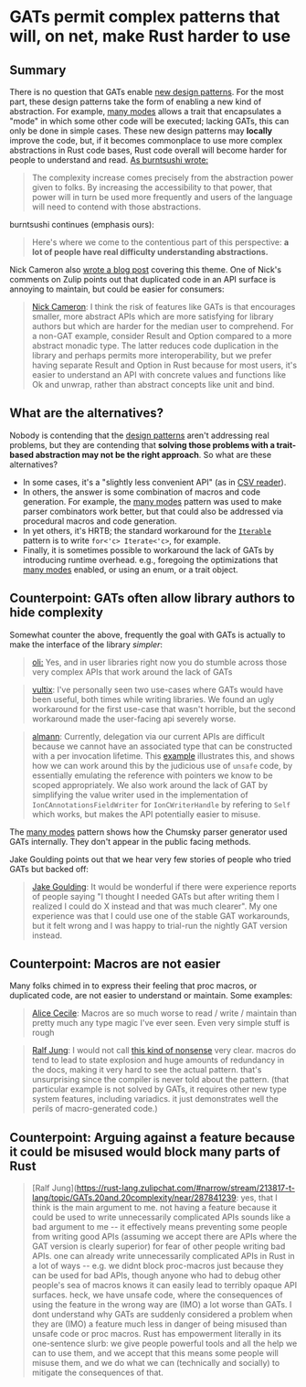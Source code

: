# GATs permit complex patterns that will, on net, make Rust harder to use

## Summary

There is no question that GATs enable [new design patterns](../design_patterns.md). For the most part, these design patterns take the form of enabling a new kind of abstraction. For example, [many modes](../design_patterns/many_modes.md) allows a trait that encapsulates a "mode" in which some other code will be executed; lacking GATs, this can only be done in simple cases. These new design patterns may **locally** improve the code, but, if it becomes commonplace to use more complex abstractions in Rust code bases, Rust code overall will become harder for people to understand and read. [As burntsushi wrote:](https://github.com/rust-lang/rust/pull/96709#issuecomment-1168643277)

> The complexity increase comes precisely from the abstraction power given to folks. By increasing the accessibility to that power, that power will in turn be used more frequently and users of the language will need to contend with those abstractions. 

burntsushi continues (emphasis ours):

> Here's where we come to the contentious part of this perspective: **a lot of people have real difficulty understanding abstractions.**

Nick Cameron also [wrote a blog post](https://www.ncameron.org/blog/complexity/) covering this theme. One of Nick's comments on Zulip points out that duplicated code in an API surface is annoying to maintain, but could be easier for consumers:

> [Nick Cameron](https://rust-lang.zulipchat.com/#narrow/stream/213817-t-lang/topic/GATs.20and.20complexity/near/287854656): I think the risk of features like GATs is that encourages smaller, more abstract APIs which are more satisfying for library authors but which are harder for the median user to comprehend. For a non-GAT example, consider Result and Option compared to a more abstract monadic type. The latter reduces code duplication in the library and perhaps permits more interoperability, but we prefer having separate Result and Option in Rust because for most users, it's easier to understand an API with concrete values and functions like Ok and unwrap, rather than abstract concepts like unit and bind.

## What are the alternatives?

Nobody is contending that the [design patterns](../design_patterns.md) aren't addressing real problems, but they are contending that **solving those problems with a trait-based abstraction may not be the right approach**. So what are these alternatives? 

* In some cases, it's a "slightly less convenient API" (as in [CSV reader](https://docs.rs/csv/latest/csv/struct.Reader.html#method.read_record)).
* In others, the answer is some combination of macros and code generation. For example, the [many modes](../design_patterns/many_modes.md) pattern was used to make parser combinators work better, but that could also be addressed via procedural macros and code generation.
* In yet others, it's HRTB; the standard workaround for the [`Iterable`](../design_patterns/iterable.md) pattern is to write `for<'c> Iterate<'c>`, for example.
* Finally, it is sometimes possible to workaround the lack of GATs by introducing runtime overhead. e.g., foregoing the optimizations that [many modes](../design_patterns/many_modes.md) enabled, or using an enum, or a trait object.

## Counterpoint: GATs often allow library authors to hide complexity

Somewhat counter the above, frequently the goal with GATs is actually to make the interface of the library *simpler*:

> [oli:](https://rust-lang.zulipchat.com/#narrow/stream/213817-t-lang/topic/GATs.20and.20complexity/near/287855607) Yes, and in user libraries right now you do stumble across those very complex APIs that work around the lack of GATs

> [vultix](https://github.com/rust-lang/rust/pull/96709#issuecomment-1170092720): I've personally seen two use-cases where GATs would have been useful, both times while writing libraries. We found an ugly workaround for the first use-case that wasn't horrible, but the second workaround made the user-facing api severely worse.

> [almann](https://github.com/amzn/ion-rust/issues/98): Currently, delegation via our current APIs are difficult because we cannot have an associated type that can be constructed with a per invocation lifetime. This [example](https://gist.github.com/almann/d21da1856d2a3c9f95dd04248a17d3ce) illustrates this, and shows how we can work around this by the judicious use of `unsafe` code, by essentially emulating the reference with pointers we know to be scoped appropriately. We also work around the lack of GAT by simplifying the value writer used in the implementation of `IonCAnnotationsFieldWriter` for `IonCWriterHandle` by refering to `Self` which works, but makes the API potentially easier to misuse.

The [many modes](../design_patterns/many_modes.md) pattern shows how the Chumsky parser generator used GATs internally. They don't appear in the public facing methods.

Jake Goulding points out that we hear very few stories of people who tried GATs but backed off:

> [Jake Goulding](https://rust-lang.zulipchat.com/#narrow/stream/213817-t-lang/topic/GATs.20and.20complexity/near/287858483): It would be wonderful if there were experience reports of people saying "I thought I needed GATs but after writing them I realized I could do X instead and that was much clearer". My one experience was that I could use one of the stable GAT workarounds, but it felt wrong and I was happy to trial-run the nightly GAT version instead.

## Counterpoint: Macros are not easier

Many folks chimed in to express their feeling that proc macros, or duplicated code, are not easier to understand or maintain. Some examples:

> [Alice Cecile](https://rust-lang.zulipchat.com/#narrow/stream/213817-t-lang/topic/type-GATs.20vs.20lifetime-GATs.20.5Bfrom.20GATs.20and.20complexity.5D/near/288732525): Macros are so much worse to read / write / maintain than pretty much any type magic I've ever seen. Even very simple stuff is rough

> [Ralf Jung](https://rust-lang.zulipchat.com/#narrow/stream/213817-t-lang/topic/type-GATs.20vs.20lifetime-GATs.20.5Bfrom.20GATs.20and.20complexity.5D/near/288796879): I would not call [this kind of nonsense](https://doc.rust-lang.org/nightly/std/fmt/trait.Debug.html#impl-Debug-for-fn()%20-%3E%20Ret) very clear. macros do tend to lead to state explosion and huge amounts of redundancy in the docs, making it very hard to see the actual pattern. that's unsurprising since the compiler is never told about the pattern. (that particular example is not solved by GATs, it requires other new type system features, including variadics. it just demonstrates well the perils of macro-generated code.)

## Counterpoint: Arguing against a feature because it could be misused would block many parts of Rust

> [Ralf Jung](https://rust-lang.zulipchat.com/#narrow/stream/213817-t-lang/topic/GATs.20and.20complexity/near/287841239: yes, that I think is the main argument to me. not having a feature because it could be used to write unnecessarily complicated APIs sounds like a bad argument to me -- it effectively means preventing some people from writing good APIs (assuming we accept there are APIs where the GAT version is clearly superior) for fear of other people writing bad APIs. one can already write unnecessarily complicated APIs in Rust in a lot of ways -- e.g. we didnt block proc-macros just because they can be used for bad APIs, though anyone who had to debug other people's sea of macros knows it can easily lead to terribly opaque API surfaces. heck, we have unsafe code, where the consequences of using the feature in the wrong way are (IMO) a lot worse than GATs. I dont understand why GATs are suddenly considered a problem when they are (IMO) a feature much less in danger of being misused than unsafe code or proc macros. Rust has empowerment literally in its one-sentence slurb: we give people powerful tools and all the help we can to use them, and we accept that this means some people will misuse them, and we do what we can (technically and socially) to mitigate the consequences of that.
